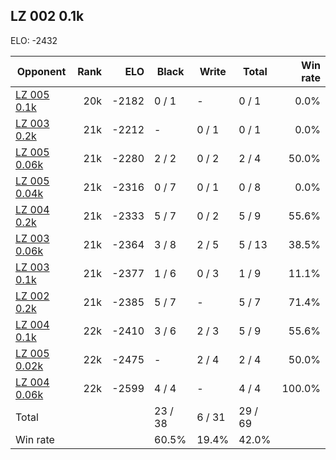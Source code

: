 ## LZ 002 0.1k ##

ELO: -2432

Opponent | Rank | ELO | Black | Write | Total | Win rate
---------|-----:|----:|-------|-------|-------|-------:
[LZ 005 0.1k](LZ%20005%200.1k.md) | 20k | -2182 | 0 / 1 | - | 0 / 1 | 0.0%
[LZ 003 0.2k](LZ%20003%200.2k.md) | 21k | -2212 | - | 0 / 1 | 0 / 1 | 0.0%
[LZ 005 0.06k](LZ%20005%200.06k.md) | 21k | -2280 | 2 / 2 | 0 / 2 | 2 / 4 | 50.0%
[LZ 005 0.04k](LZ%20005%200.04k.md) | 21k | -2316 | 0 / 7 | 0 / 1 | 0 / 8 | 0.0%
[LZ 004 0.2k](LZ%20004%200.2k.md) | 21k | -2333 | 5 / 7 | 0 / 2 | 5 / 9 | 55.6%
[LZ 003 0.06k](LZ%20003%200.06k.md) | 21k | -2364 | 3 / 8 | 2 / 5 | 5 / 13 | 38.5%
[LZ 003 0.1k](LZ%20003%200.1k.md) | 21k | -2377 | 1 / 6 | 0 / 3 | 1 / 9 | 11.1%
[LZ 002 0.2k](LZ%20002%200.2k.md) | 21k | -2385 | 5 / 7 | - | 5 / 7 | 71.4%
[LZ 004 0.1k](LZ%20004%200.1k.md) | 22k | -2410 | 3 / 6 | 2 / 3 | 5 / 9 | 55.6%
[LZ 005 0.02k](LZ%20005%200.02k.md) | 22k | -2475 | - | 2 / 4 | 2 / 4 | 50.0%
[LZ 004 0.06k](LZ%20004%200.06k.md) | 22k | -2599 | 4 / 4 | - | 4 / 4 | 100.0%
Total | | | 23 / 38 | 6 / 31 | 29 / 69 | 
Win rate| | | 60.5% | 19.4% | 42.0% | 
